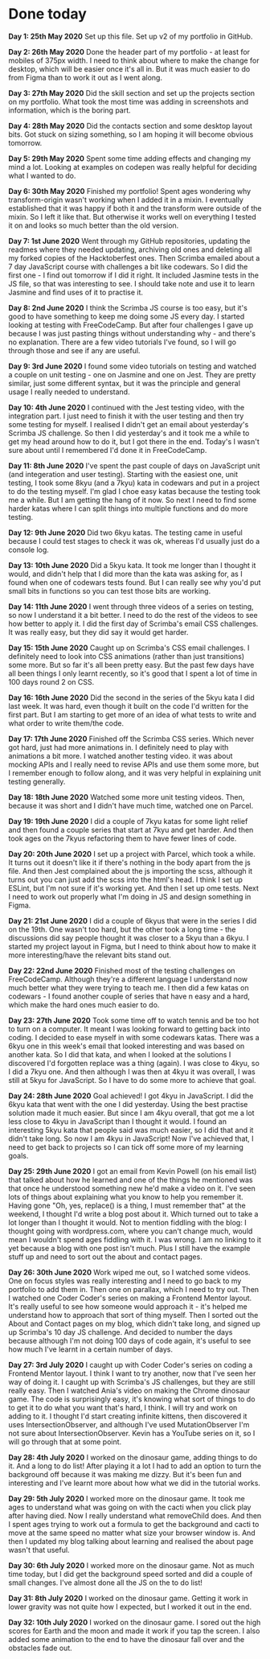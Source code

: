 # Done today
**Day 1: 25th May 2020**
Set up this file. Set up v2 of my portfolio in GitHub.

**Day 2: 26th May 2020**
Done the header part of my portfolio - at least for mobiles of 375px width. I need to think about where to make the change for desktop, which will be easier once it's all in. But it was much easier to do from Figma than to work it out as I went along.

**Day 3: 27th May 2020**
Did the skill section and set up the projects section on my portfolio. What took the most time was adding in screenshots and information, which is the boring part.

**Day 4: 28th May 2020**
Did the contacts section and some desktop layout bits. Got stuck on sizing something, so I am hoping it will become obvious tomorrow.

**Day 5: 29th May 2020**
Spent some time adding effects and changing my mind a lot. Looking at examples on codepen was really helpful for deciding what I wanted to do.

**Day 6: 30th May 2020**
Finished my portfolio! Spent ages wondering why transform-origin wasn't working when I added it in a mixin. I eventually established that it was happy if both it and the transform were outside of the mixin. So I left it like that. But otherwise it works well on everything I tested it on and looks so much better than the old version.

**Day 7: 1st June 2020**
Went through my GitHub repositories, updating the readmes where they needed updating, archiving old ones and deleting all my forked copies of the Hacktoberfest ones. Then Scrimba emailed about a 7 day JavaScript course with challenges a bit like codewars. So I did the first one - I find out tomorrow if I did it right. It included Jasmine tests in the JS file, so that was interesting to see. I should take note and use it to learn Jasmine and find uses of it to practise it.

**Day 8: 2nd June 2020**
I think the Scrimba JS course is too easy, but it's good to have something to keep me doing some JS every day. I started looking at testing with FreeCodeCamp. But after four challenges I gave up because I was just pasting things without understanding why - and there's no explanation. There are a few video tutorials I've found, so I will go through those and see if any are useful.

**Day 9: 3rd June 2020**
I found some video tutorials on testing and watched a couple on unit testing - one on Jasmine and one on Jest. They are pretty similar, just some different syntax, but it was the principle and general usage I really needed to understand.

**Day 10: 4th June 2020**
I continued with the Jest testing video, with the integration part. I just need to finish it with the user testing and then try some testing for myself. I realised I didn't get an email about yesterday's Scrimba JS challenge. So then I did yesterday's and it took me a while to get my head around how to do it, but I got there in the end. Today's I wasn't sure about until I remembered I'd done it in FreeCodeCamp.

**Day 11: 8th June 2020**
I've spent the past couple of days on JavaScript unit (and integeration and user testing). Starting with the easiest one, unit testing, I took some 8kyu (and a 7kyu) kata in codewars and put in a project to do the testing myself. I'm glad I choe easy katas because the testing took me a while. But I am getting the hang of it now. So next I need to find some harder katas where I can split things into multiple functions and do more testing.

**Day 12: 9th June 2020**
Did two 6kyu katas. The testing came in useful because I could test stages to check it was ok, whereas I'd usually just do a console log.

**Day 13: 10th June 2020**
Did a 5kyu kata. It took me longer than I thought it would, and didn't help that I did more than the kata was asking for, as I found when one of codewars tests found. But I can really see why you'd put small bits in functions so you can test those bits are working.

**Day 14: 11th June 2020**
I went through three videos of a series on testing, so now I understand it a bit better. I need to do the rest of the videos to see how better to apply it. I did the first day of Scrimba's email CSS challenges. It was really easy, but they did say it would get harder.

**Day 15: 15th June 2020**
Caught up on Scrimba's CSS email challenges. I definitely need to look into CSS animations (rather than just transitions) some more. But so far it's all been pretty easy. But the past few days have all been things I only learnt recently, so it's good that I spent a lot of time in 100 days round 2 on CSS.

**Day 16: 16th June 2020**
Did the second in the series of the 5kyu kata I did last week. It was hard, even though it built on the code I'd written for the first part. But I am starting to get more of an idea of what tests to write and what order to write them/the code.

**Day 17: 17th June 2020**
Finished off the Scrimba CSS series. Which never got hard, just had more animations in. I definitely need to play with animations a bit more. I watched another testing video. it was about mocking APIs and I really need to revise APIs and use them some more, but I remember enough to follow along, and it was very helpful in explaining unit testing generally.

**Day 18: 18th June 2020**
Watched some more unit testing videos. Then, because it was short and I didn't have much time, watched one on Parcel.

**Day 19: 19th June 2020**
I did a couple of 7kyu katas for some light relief and then found a couple series that start at 7kyu and get harder. And then took ages on the 7kyus refactoring them to have fewer lines of code.

**Day 20: 20th June 2020**
I set up a project with Parcel, which took a while. It turns out it doesn't like it if there's nothing in the body apart from the js file. And then Jest complained about the js importing the scss, although it turns out you can just add the scss into the html's head. I think I set up ESLint, but I'm not sure if it's working yet. And then I set up ome tests. Next I need to work out properly what I'm doing in JS and design something in Figma.

**Day 21: 21st June 2020**
I did a couple of 6kyus that were in the series I did on the 19th. One wasn't too hard, but the other took a long time - the discussions did say people thought it was closer to a 5kyu than a 6kyu. I started my project layout in Figma, but I need to think about how to make it more interesting/have the relevant bits stand out.

**Day 22: 22nd June 2020**
Finished most of the testing challenges on FreeCodeCamp. Although they're a different language I understand now much better what they were trying to teach me. I then did a few katas on codewars - I found another couple of series that have n easy and a hard, which make the hard ones much easier to do.

**Day 23: 27th June 2020**
Took some time off to watch tennis and be too hot to turn on a computer. It meant I was looking forward to getting back into coding. I decided to ease myself in with some codewars katas. There was a 6kyu one in this week's email that looked interesting and was based on another kata. So I did that kata, and when I looked at the solutions I discovered I'd forgotten replace was a thing (again). I was close to 4kyu, so I did a 7kyu one. And then although I was then at 4kyu it was overall, I was still at 5kyu for JavaScript. So I have to do some more to achieve that goal.

**Day 24: 28th June 2020**
Goal achieved! I got 4kyu in JavaScript. I did the 6kyu kata that went with the one I did yesterday. Using the best practise solution made it much easier. But since I am 4kyu overall, that got me a lot less close to 4kyu in JavaScript than I thought it would. I found an interesting 5kyu kata that people said was much easier, so I did that and it didn't take long. So now I am 4kyu in JavaScript! Now I've achieved that, I need to get back to projects so I can tick off some more of my learning goals.

**Day 25: 29th June 2020**
I got an email from Kevin Powell (on his email list) that talked about how he learned and one of the things he mentioned was that once he understood something new he'd make a video on it. I've seen lots of things about explaining what you know to help you remember it. Having gone "Oh, yes, replace() is a thing, I must remember that" at the weekend, I thought I'd write a blog post about it. Which turned out to take a lot longer than I thought it would. Not to mention fiddling with the blog: I thought going with wordpress.com, where you can't change much, would mean I wouldn't spend ages fiddling with it. I was wrong. I am no linking to it yet because a blog with one post isn't much. Plus I still have the example stuff up and need to sort out the about and contact pages.

**Day 26: 30th June 2020**
Work wiped me out, so I watched some videos. One on focus styles was really interesting and I need to go back to my portfolio to add them in. Then one on parallax, which I need to try out. Then I watched one Coder Coder's series on making a Frontend Mentor layout. It's really useful to see how someone would approach it - it's helped me understand how to approach that sort of thing myself. Then I sorted out the About and Contact pages on my blog, which didn't take long, and signed up up Scrimba's 10 day JS challenge. And decided to number the days because although I'm not doing 100 days of code again, it's useful to see how much I've learnt in a certain number of days.

**Day 27: 3rd July 2020**
I caught up with Coder Coder's series on coding a Frontend Mentor layout. I think I want to try another, now that I've seen her way of doing it. I caught up with Scrimba's JS challenges, but they are still really easy. Then I watched Ania's video on making the Chrome dinosaur game. The code is surprisingly easy, it's knowing what sort of things to do to get it to do what you want that's hard, I think. I will try and work on adding to it. I thought I'd start creating infinite kittens, then discovered it uses IntersectionObserver, and although I've used MutationObserver I'm not sure about IntersectionObserver. Kevin has a YouTube series on it, so I will go through that at some point.

**Day 28: 4th July 2020**
I worked on the dinosaur game, adding things to do it. And a long to do list! After playing it a lot I had to add an option to turn the background off because it was making me dizzy. But it's been fun and interesting and I've learnt more about how what we did in the tutorial works.

**Day 29: 5th July 2020**
I worked more on the dinosaur game. It took me ages to understand what was going on with the cacti when you click play after having died. Now I really understand what removeChild does. And then I spent ages trying to work out a formula to get the background and cacti to move at the same speed no matter what size your browser window is. And then I updated my blog talking about learning and realised the about page wasn't that useful.

**Day 30: 6th July 2020**
I worked more on the dinosaur game. Not as much time today, but I did get the background speed sorted and did a couple of small changes. I've almost done all the JS on the to do list!

**Day 31: 8th July 2020**
I worked on the dinosaur game. Getting it work in lower gravity was not quite how I expected, but I worked it out in the end.

**Day 32: 10th July 2020**
I worked on the dinosaur game. I sored out the high scores for Earth and the moon and made it work if you tap the screen. I also added some animation to the end to have the dinosaur fall over and the obstacles fade out.
